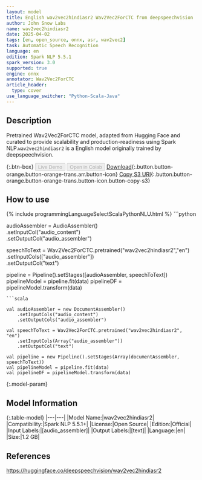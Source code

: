 ```yaml
---
layout: model
title: English wav2vec2hindiasr2 Wav2Vec2ForCTC from deepspeechvision
author: John Snow Labs
name: wav2vec2hindiasr2
date: 2025-04-02
tags: [en, open_source, onnx, asr, wav2vec2]
task: Automatic Speech Recognition
language: en
edition: Spark NLP 5.5.1
spark_version: 3.0
supported: true
engine: onnx
annotator: Wav2Vec2ForCTC
article_header:
  type: cover
use_language_switcher: "Python-Scala-Java"
---
```


## Description

Pretrained Wav2Vec2ForCTC model, adapted from Hugging Face and curated to provide scalability and production-readiness using Spark NLP.`wav2vec2hindiasr2` is a English model originally trained by deepspeechvision.

{:.btn-box}
<button class="button button-orange" disabled>Live Demo</button>
<button class="button button-orange" disabled>Open in Colab</button>
[Download](https://s3.amazonaws.com/auxdata.johnsnowlabs.com/public/models/wav2vec2hindiasr2_en_5.5.1_3.0_1743602107545.zip){:.button.button-orange.button-orange-trans.arr.button-icon}
[Copy S3 URI](s3://auxdata.johnsnowlabs.com/public/models/wav2vec2hindiasr2_en_5.5.1_3.0_1743602107545.zip){:.button.button-orange.button-orange-trans.button-icon.button-copy-s3}

## How to use



<div class="tabs-box" markdown="1">
{% include programmingLanguageSelectScalaPythonNLU.html %}
```python
     
audioAssembler = AudioAssembler() \
	.setInputCol("audio_content") \
	.setOutputCol("audio_assembler")

speechToText  = Wav2Vec2ForCTC.pretrained("wav2vec2hindiasr2","en") \
     .setInputCols(["audio_assembler"]) \
     .setOutputCol("text")

pipeline = Pipeline().setStages([audioAssembler, speechToText])
pipelineModel = pipeline.fit(data)
pipelineDF = pipelineModel.transform(data)

```
```scala

val audioAssembler = new DocumentAssembler()
    .setInputCols("audio_content")
    .setOutputCols("audio_assembler")

val speechToText = Wav2Vec2ForCTC.pretrained("wav2vec2hindiasr2", "en")
    .setInputCols(Array("audio_assembler")) 
    .setOutputCol("text") 
    
val pipeline = new Pipeline().setStages(Array(documentAssembler, speechToText))
val pipelineModel = pipeline.fit(data)
val pipelineDF = pipelineModel.transform(data)

```
</div>

{:.model-param}
## Model Information

{:.table-model}
|---|---|
|Model Name:|wav2vec2hindiasr2|
|Compatibility:|Spark NLP 5.5.1+|
|License:|Open Source|
|Edition:|Official|
|Input Labels:|[audio_assembler]|
|Output Labels:|[text]|
|Language:|en|
|Size:|1.2 GB|

## References

https://huggingface.co/deepspeechvision/wav2vec2hindiasr2